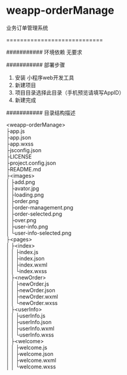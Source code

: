 # weapp-orderManage
业务订单管理系统

============================



########### 环境依赖
无要求

########### 部署步骤
1. 安装 小程序web开发工具
2. 新建项目
3. 项目目录选择此目录（手机预览请填写AppID）
4. 新建完成

########### 目录结构描述
<div id="page-container">
<div id="pf1" class="pf w0 h0" data-page-no="1"><div class="pc pc1 w0 h0"><div class="c x0 y0 w0 h1"><div class="t m0 x1 h2 y1 ff1 fs0 fc0 sc0 ls0 ws0">&lt;weapp-orderManage&gt;</div><div class="t m0 x1 h2 y2 ff1 fs0 fc0 sc0 ls0 ws0">├app.js</div><div class="t m0 x1 h2 y3 ff1 fs0 fc0 sc0 ls0 ws0">├app.json</div><div class="t m0 x1 h2 y4 ff1 fs0 fc0 sc0 ls0 ws0">├app.wxss</div><div class="t m0 x1 h2 y5 ff1 fs0 fc0 sc0 ls0 ws0">├jsconfig.json</div><div class="t m0 x1 h2 y6 ff1 fs0 fc0 sc0 ls0 ws0">├LICENSE</div><div class="t m0 x1 h2 y7 ff1 fs0 fc0 sc0 ls0 ws0">├project.config.json</div><div class="t m0 x1 h2 y8 ff1 fs0 fc0 sc0 ls0 ws0">├README.md</div><div class="t m0 x1 h2 y9 ff1 fs0 fc0 sc0 ls0 ws0">├&lt;images&gt;</div><div class="t m0 x1 h2 ya ff1 fs0 fc0 sc0 ls0 ws0">│  ├add.png</div><div class="t m0 x1 h2 yb ff1 fs0 fc0 sc0 ls0 ws0">│  ├avator.jpg</div><div class="t m0 x1 h2 yc ff1 fs0 fc0 sc0 ls0 ws0">│  ├loading.png</div><div class="t m0 x1 h2 yd ff1 fs0 fc0 sc0 ls0 ws0">│  ├order.png</div><div class="t m0 x1 h2 ye ff1 fs0 fc0 sc0 ls0 ws0">│  ├order-management.png</div><div class="t m0 x1 h2 yf ff1 fs0 fc0 sc0 ls0 ws0">│  ├order-selected.png</div><div class="t m0 x1 h2 y10 ff1 fs0 fc0 sc0 ls0 ws0">│  ├over.png</div><div class="t m0 x1 h2 y11 ff1 fs0 fc0 sc0 ls0 ws0">│  ├user-info.png</div><div class="t m0 x1 h2 y12 ff1 fs0 fc0 sc0 ls0 ws0">│  └user-info-selected.png</div><div class="t m0 x1 h2 y13 ff1 fs0 fc0 sc0 ls0 ws0">├&lt;pages&gt;</div><div class="t m0 x1 h2 y14 ff1 fs0 fc0 sc0 ls0 ws0">│  ├&lt;index&gt;</div><div class="t m0 x1 h2 y15 ff1 fs0 fc0 sc0 ls0 ws0">│  │  ├index.js</div><div class="t m0 x1 h2 y16 ff1 fs0 fc0 sc0 ls0 ws0">│  │  ├index.json</div><div class="t m0 x1 h2 y17 ff1 fs0 fc0 sc0 ls0 ws0">│  │  ├index.wxml</div><div class="t m0 x1 h2 y18 ff1 fs0 fc0 sc0 ls0 ws0">│  │  └index.wxss</div><div class="t m0 x1 h2 y19 ff1 fs0 fc0 sc0 ls0 ws0">│  ├&lt;newOrder&gt;</div><div class="t m0 x1 h2 y1a ff1 fs0 fc0 sc0 ls0 ws0">│  │  ├newOrder.js</div><div class="t m0 x1 h2 y1b ff1 fs0 fc0 sc0 ls0 ws0">│  │  ├newOrder.json</div><div class="t m0 x1 h2 y1c ff1 fs0 fc0 sc0 ls0 ws0">│  │  ├newOrder.wxml</div><div class="t m0 x1 h2 y1d ff1 fs0 fc0 sc0 ls0 ws0">│  │  └newOrder.wxss</div><div class="t m0 x1 h2 y1e ff1 fs0 fc0 sc0 ls0 ws0">│  ├&lt;userInfo&gt;</div><div class="t m0 x1 h2 y1f ff1 fs0 fc0 sc0 ls0 ws0">│  │  ├userInfo.js</div><div class="t m0 x1 h2 y20 ff1 fs0 fc0 sc0 ls0 ws0">│  │  ├userInfo.json</div><div class="t m0 x1 h2 y21 ff1 fs0 fc0 sc0 ls0 ws0">│  │  ├userInfo.wxml</div><div class="t m0 x1 h2 y22 ff1 fs0 fc0 sc0 ls0 ws0">│  │  └userInfo.wxss</div><div class="t m0 x1 h2 y23 ff1 fs0 fc0 sc0 ls0 ws0">│  ├&lt;welcome&gt;</div><div class="t m0 x1 h2 y24 ff1 fs0 fc0 sc0 ls0 ws0">│  │  ├welcome.js</div><div class="t m0 x1 h2 y25 ff1 fs0 fc0 sc0 ls0 ws0">│  │  ├welcome.json</div><div class="t m0 x1 h2 y26 ff1 fs0 fc0 sc0 ls0 ws0">│  │  ├welcome.wxml</div><div class="t m0 x1 h2 y27 ff1 fs0 fc0 sc0 ls0 ws0">│  │  └welcome.wxss</div></div></div><div class="pi" data-data='{"ctm":[1.500000,0.000000,0.000000,1.500000,0.000000,0.000000]}'></div></div>
</div>
